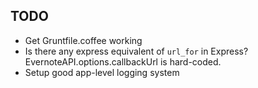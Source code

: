 TODO
----

* Get Gruntfile.coffee working
* Is there any express equivalent of `url_for` in Express? EvernoteAPI.options.callbackUrl is hard-coded.
* Setup good app-level logging system
